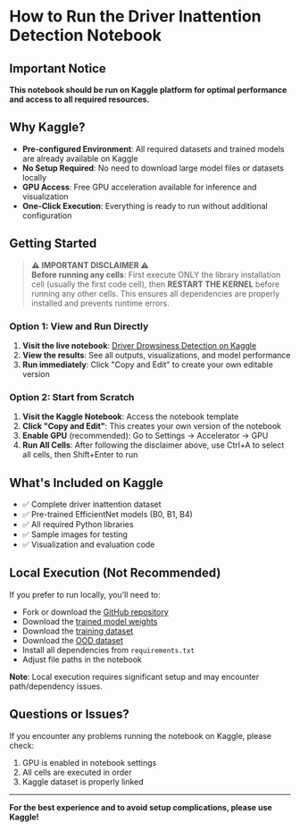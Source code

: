 # How to Run the Driver Inattention Detection Notebook

## Important Notice

**This notebook should be run on Kaggle platform for optimal performance and access to all required resources.**

## Why Kaggle?

- **Pre-configured Environment**: All required datasets and trained models are already available on Kaggle
- **No Setup Required**: No need to download large model files or datasets locally
- **GPU Access**: Free GPU acceleration available for inference and visualization
- **One-Click Execution**: Everything is ready to run without additional configuration

## Getting Started

> **⚠️ IMPORTANT DISCLAIMER ⚠️**  
> **Before running any cells**: First execute ONLY the library installation cell (usually the first code cell), then **RESTART THE KERNEL** before running any other cells. This ensures all dependencies are properly installed and prevents runtime errors.

### Option 1: View and Run Directly
1. **Visit the live notebook**: [Driver Drowsiness Detection on Kaggle](https://www.kaggle.com/code/fissalalsharef/driver-drowsiness-detection)
2. **View the results**: See all outputs, visualizations, and model performance
3. **Run immediately**: Click "Copy and Edit" to create your own editable version

### Option 2: Start from Scratch
1. **Visit the Kaggle Notebook**: Access the notebook template
2. **Click "Copy and Edit"**: This creates your own version of the notebook
3. **Enable GPU** (recommended): Go to Settings → Accelerator → GPU
4. **Run All Cells**: After following the disclaimer above, use Ctrl+A to select all cells, then Shift+Enter to run

## What's Included on Kaggle

- ✅ Complete driver inattention dataset
- ✅ Pre-trained EfficientNet models (B0, B1, B4)
- ✅ All required Python libraries
- ✅ Sample images for testing
- ✅ Visualization and evaluation code

## Local Execution (Not Recommended)

If you prefer to run locally, you'll need to:
- Fork or download the [GitHub repository](https://github.com/veyselserifoglu/StayAwake-AI)
- Download the [trained model weights](https://www.kaggle.com/models/fissalalsharef/efficientnet_inattention_driver/)
- Download the [training dataset](https://www.kaggle.com/datasets/zeyad1mashhour/driver-inattention-detection-dataset)
- Download the [OOD dataset](https://www.kaggle.com/datasets/amreen8441/annotated-driver-drowsiness)
- Install all dependencies from `requirements.txt`
- Adjust file paths in the notebook

**Note**: Local execution requires significant setup and may encounter path/dependency issues.

## Questions or Issues?

If you encounter any problems running the notebook on Kaggle, please check:
1. GPU is enabled in notebook settings
2. All cells are executed in order
3. Kaggle dataset is properly linked

---

**For the best experience and to avoid setup complications, please use Kaggle!**
